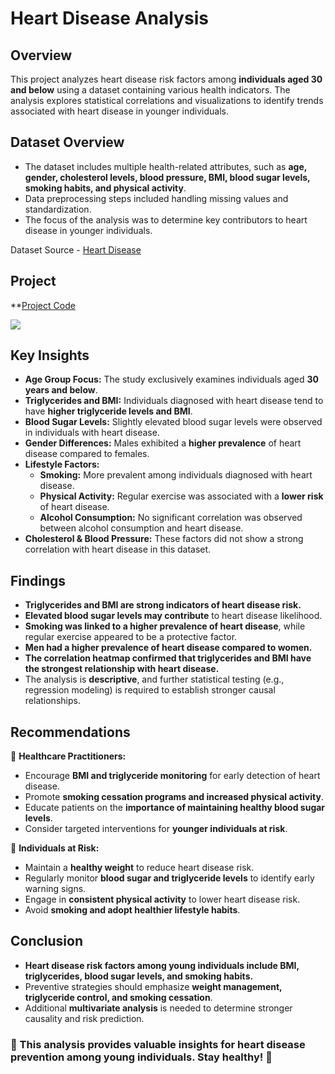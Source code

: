 # Heart Disease Analysis

## Overview

This project analyzes heart disease risk factors among **individuals aged 30 and below** using a dataset containing various health indicators. The analysis explores statistical correlations and visualizations to identify trends associated with heart disease in younger individuals.

## Dataset Overview

- The dataset includes multiple health-related attributes, such as **age, gender, cholesterol levels, blood pressure, BMI, blood sugar levels, smoking habits, and physical activity**.
- Data preprocessing steps included handling missing values and standardization.
- The focus of the analysis was to determine key contributors to heart disease in younger individuals.

Dataset Source - [Heart Disease](https://www.kaggle.com/datasets/oktayrdeki/heart-disease/data)

## Project

**[Project Code](https://www.kaggle.com/code/fahed7/heart-disease-analysis)

<img src="https://static01.nyt.com/images/2024/11/19/well/07HEART-DISEASE-RISK/07HEART-DISEASE-RISK-superJumbo.jpg?quality=75&auto=webp" >

## Key Insights

- **Age Group Focus:** The study exclusively examines individuals aged **30 years and below**.
- **Triglycerides and BMI:** Individuals diagnosed with heart disease tend to have **higher triglyceride levels and BMI**.
- **Blood Sugar Levels:** Slightly elevated blood sugar levels were observed in individuals with heart disease.
- **Gender Differences:** Males exhibited a **higher prevalence** of heart disease compared to females.
- **Lifestyle Factors:**
  - **Smoking:** More prevalent among individuals diagnosed with heart disease.
  - **Physical Activity:** Regular exercise was associated with a **lower risk** of heart disease.
  - **Alcohol Consumption:** No significant correlation was observed between alcohol consumption and heart disease.
- **Cholesterol & Blood Pressure:** These factors did not show a strong correlation with heart disease in this dataset.

## Findings

- **Triglycerides and BMI are strong indicators of heart disease risk.**
- **Elevated blood sugar levels may contribute** to heart disease likelihood.
- **Smoking was linked to a higher prevalence of heart disease**, while regular exercise appeared to be a protective factor.
- **Men had a higher prevalence of heart disease compared to women.**
- **The correlation heatmap confirmed that triglycerides and BMI have the strongest relationship with heart disease.**
- The analysis is **descriptive**, and further statistical testing (e.g., regression modeling) is required to establish stronger causal relationships.

## Recommendations

📌 **Healthcare Practitioners:**

- Encourage **BMI and triglyceride monitoring** for early detection of heart disease.
- Promote **smoking cessation programs and increased physical activity**.
- Educate patients on the **importance of maintaining healthy blood sugar levels**.
- Consider targeted interventions for **younger individuals at risk**.

📌 **Individuals at Risk:**

- Maintain a **healthy weight** to reduce heart disease risk.
- Regularly monitor **blood sugar and triglyceride levels** to identify early warning signs.
- Engage in **consistent physical activity** to lower heart disease risk.
- Avoid **smoking and adopt healthier lifestyle habits**.

## Conclusion

- **Heart disease risk factors among young individuals include BMI, triglycerides, blood sugar levels, and smoking habits.**
- Preventive strategies should emphasize **weight management, triglyceride control, and smoking cessation**.
- Additional **multivariate analysis** is needed to determine stronger causality and risk prediction.

### 🚀 This analysis provides valuable insights for heart disease prevention among young individuals. Stay healthy! 💙

